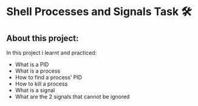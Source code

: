 # Shell Processes and Signals Task 🛠

## About this project:
In this project i learnt and practiced:
- What is a PID
- What is a process
- How to find a process’ PID
- How to kill a process
- What is a signal
- What are the 2 signals that cannot be ignored
